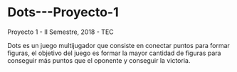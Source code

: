 # Dots---Proyecto-1
Proyecto 1 - II Semestre, 2018 - TEC

Dots es un juego multijugador que consiste en conectar puntos para formar figuras, el objetivo del juego es formar la mayor cantidad de figuras para conseguir más puntos que el oponente y conseguir la victoria.
